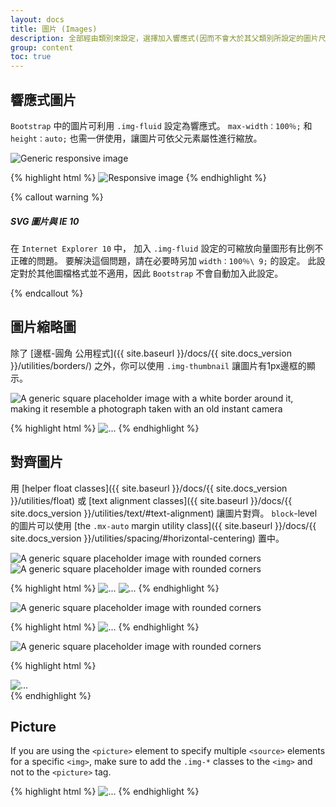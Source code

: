 ```yaml
---
layout: docs
title: 圖片 (Images)
description: 全部經由類別來設定，選擇加入響應式(因而不會大於其父類別所設定的圖片尺寸)與增加輕巧樣式之文件和範例。
group: content
toc: true
---
```


## 響應式圖片

`Bootstrap` 中的圖片可利用 `.img-fluid` 設定為響應式。 `max-width：100％;` 和 `height：auto;` 也需一併使用，讓圖片可依父元素屬性進行縮放。


<div class="bd-example">
  <img data-src="holder.js/100px250" class="img-fluid" alt="Generic responsive image">
</div>

{% highlight html %}
<img src="..." class="img-fluid" alt="Responsive image">
{% endhighlight %}

{% callout warning %}

##### SVG 圖片與 IE 10

在 `Internet Explorer 10` 中， 加入 `.img-fluid` 設定的可縮放向量圖形有比例不正確的問題。 要解決這個問題，請在必要時另加 `width：100％\ 9;` 的設定。 此設定對於其他圖檔格式並不適用，因此 `Bootstrap` 不會自動加入此設定。


{% endcallout %}

## 圖片縮略圖

除了 [邊框-圓角 公用程式]({{ site.baseurl }}/docs/{{ site.docs_version }}/utilities/borders/) 之外，你可以使用 `.img-thumbnail` 讓圖片有1px邊框的顯示。


<div class="bd-example bd-example-images">
  <img data-src="holder.js/200x200" class="img-thumbnail" alt="A generic square placeholder image with a white border around it, making it resemble a photograph taken with an old instant camera">
</div>

{% highlight html %}
<img src="..." alt="..." class="img-thumbnail">
{% endhighlight %}

## 對齊圖片

用 [helper float classes]({{ site.baseurl }}/docs/{{ site.docs_version }}/utilities/float) 或 [text alignment classes]({{ site.baseurl }}/docs/{{ site.docs_version }}/utilities/text/#text-alignment) 讓圖片對齊。
 `block`-level 的圖片可以使用 [the `.mx-auto` margin utility class]({{ site.baseurl }}/docs/{{ site.docs_version }}/utilities/spacing/#horizontal-centering) 置中。

<div class="bd-example bd-example-images">
  <img data-src="holder.js/200x200" class="rounded float-left" alt="A generic square placeholder image with rounded corners">
  <img data-src="holder.js/200x200" class="rounded float-right" alt="A generic square placeholder image with rounded corners">
</div>

{% highlight html %}
<img src="..." class="rounded float-left" alt="...">
<img src="..." class="rounded float-right" alt="...">
{% endhighlight %}

<div class="bd-example bd-example-images">
  <img data-src="holder.js/200x200" class="rounded mx-auto d-block" alt="A generic square placeholder image with rounded corners">
</div>

{% highlight html %}
<img src="..." class="rounded mx-auto d-block" alt="...">
{% endhighlight %}

<div class="bd-example bd-example-images">
  <div class="text-center">
    <img data-src="holder.js/200x200" class="rounded" alt="A generic square placeholder image with rounded corners">
  </div>
</div>

{% highlight html %}
<div class="text-center">
  <img src="..." class="rounded" alt="...">
</div>
{% endhighlight %}


## Picture

If you are using the `<picture>` element to specify multiple `<source>` elements for a specific `<img>`, make sure to add the `.img-*` classes to the `<img>` and not to the `<picture>` tag.

{% highlight html %}
​<picture>
  <source srcset="..." type="image/svg+xml">
  <img src="..." class="img-fluid img-thumbnail" alt="...">
</picture>
{% endhighlight %}
